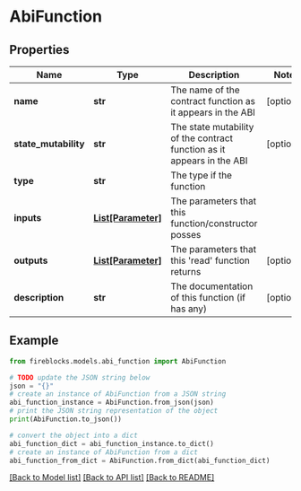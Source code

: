 # AbiFunction


## Properties

Name | Type | Description | Notes
------------ | ------------- | ------------- | -------------
**name** | **str** | The name of the contract function as it appears in the ABI | [optional] 
**state_mutability** | **str** | The state mutability of the contract function as it appears in the ABI | [optional] 
**type** | **str** | The type if the function | 
**inputs** | [**List[Parameter]**](Parameter.md) | The parameters that this function/constructor posses | 
**outputs** | [**List[Parameter]**](Parameter.md) | The parameters that this &#39;read&#39; function returns | [optional] 
**description** | **str** | The documentation of this function (if has any) | [optional] 

## Example

```python
from fireblocks.models.abi_function import AbiFunction

# TODO update the JSON string below
json = "{}"
# create an instance of AbiFunction from a JSON string
abi_function_instance = AbiFunction.from_json(json)
# print the JSON string representation of the object
print(AbiFunction.to_json())

# convert the object into a dict
abi_function_dict = abi_function_instance.to_dict()
# create an instance of AbiFunction from a dict
abi_function_from_dict = AbiFunction.from_dict(abi_function_dict)
```
[[Back to Model list]](../README.md#documentation-for-models) [[Back to API list]](../README.md#documentation-for-api-endpoints) [[Back to README]](../README.md)


